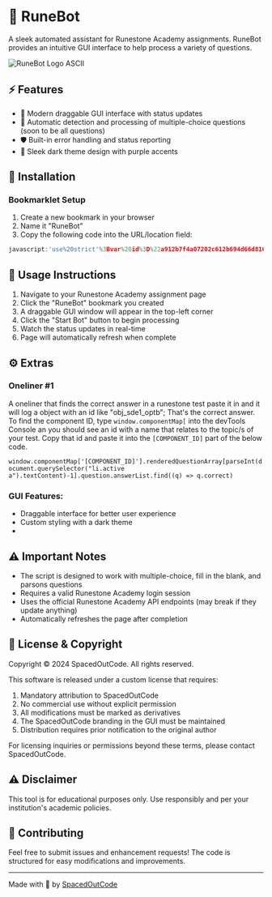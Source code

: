 # 🚀 RuneBot

A sleek automated assistant for Runestone Academy assignments. RuneBot provides an intuitive GUI interface to help process a variety of questions.

![RuneBot Logo ASCII](https://img.shields.io/badge/RuneBot-Made%20by%20SpacedOutCode-blueviolet)

## ⚡ Features

- 🎨 Modern draggable GUI interface with status updates
- 📝 Automatic detection and processing of multiple-choice questions (soon to be all questions)
- 🛡️ Built-in error handling and status reporting
- 🎨 Sleek dark theme design with purple accents

## 🔧 Installation

### Bookmarklet Setup

1. Create a new bookmark in your browser
2. Name it "RuneBot"
3. Copy the following code into the URL/location field:

```javascript
javascript:'use%20strict'%3Bvar%20id%3D%22a912b7f4a07202c612b694d66d8165cf%22%2Cfile%3D%22runestone.js%22%2Cuser%3D%22SpacedOutCode%22%2Cxhr%3Dnew%20XMLHttpRequest%3Bxhr.overrideMimeType(%22application%2Fjson%22)%3Bxhr.open(%22GET%22%2C%22https%3A%2F%2Fgist.githubusercontent.com%2F%22%2Buser%2B%22%2F%22%2Bid%2B%22%2Fraw%2F%22%2Bfile%2B%22%3F%22%2BMath.random())%3Bxhr.onreadystatechange%3Dfunction()%7Bif(xhr.readyState%3D%3D%3D4)if(xhr.status%3D%3D%3D200)console.log(%22Successfully%20loaded%20gist%3A%22%2C%7Bid%2Cfile%2Cuser%2Cresponse%3Axhr.responseText%7D)%2C(0%2Ceval)(xhr.responseText)%3Belse%7Bvar%20a%3D%22GitHub%20Gist%20file%20did%20not%20load%20successfully%20and%20instead%20returned%20a%20status%20code%20of%20%22%2Bxhr.status%2B%22.%22%3Bconsole.error(a%2C%7Bid%2Cfile%2Cuser%7D)%3Balert(a)%7D%7D%3Bxhr.send(null)%3Bvoid+0
```

## 📝 Usage Instructions

1. Navigate to your Runestone Academy assignment page
2. Click the "RuneBot" bookmark you created
3. A draggable GUI window will appear in the top-left corner
4. Click the "Start Bot" button to begin processing
5. Watch the status updates in real-time
6. Page will automatically refresh when complete

## ⚙️ Extras

### Oneliner #1
A oneliner that finds the correct answer in a runestone test paste it in and it will log a object with an id like "obj_sde1_optb"; That's the correct answer. To find the component ID, type `window.componentMap[` into the devTools Console an you should see an id with a name that relates to the topic/s of your test. Copy that id and paste it into the `[COMPONENT_ID]` part of the below code.

`window.componentMap['[COMPONENT_ID]'].renderedQuestionArray[parseInt(document.querySelector("li.active a").textContent)-1].question.answerList.find((q) => q.correct)`

### GUI Features:
- Draggable interface for better user experience
- Custom styling with a dark theme
- 
## ⚠️ Important Notes

- The script is designed to work with multiple-choice, fill in the blank, and parsons questions
- Requires a valid Runestone Academy login session
- Uses the official Runestone Academy API endpoints (may break if they update anything)
- Automatically refreshes the page after completion

## 📄 License & Copyright

Copyright © 2024 SpacedOutCode. All rights reserved.

This software is released under a custom license that requires:
1. Mandatory attribution to SpacedOutCode
2. No commercial use without explicit permission
3. All modifications must be marked as derivatives
4. The SpacedOutCode branding in the GUI must be maintained
5. Distribution requires prior notification to the original author

For licensing inquiries or permissions beyond these terms, please contact SpacedOutCode.

## ⚠️ Disclaimer

This tool is for educational purposes only. Use responsibly and per your institution's academic policies.


## 🤝 Contributing

Feel free to submit issues and enhancement requests! The code is structured for easy modifications and improvements.

---
Made with 💜 by [SpacedOutCode](https://spaced.gg/)
